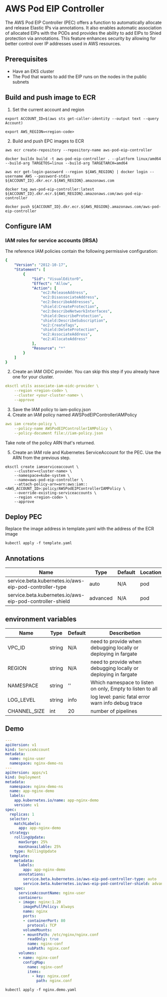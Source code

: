 # AWS Pod EIP Controller

The AWS Pod EIP Controller (PEC) offers a function to automatically allocate and release Elastic IPs via annotations. It also enables automatic association of allocated EIPs with the PODs and provides the ability to add EIPs to Shied protection via annotations. This feature enhances security by allowing for better control over IP addresses used in AWS resources.

## Prerequisites

* Have an EKS cluster
* The Pod that wants to add the EIP runs on the nodes in the public subnets

## Build and push image to ECR

1. Set the current account and region

```shell
export ACCOUNT_ID=$(aws sts get-caller-identity --output text --query Account)

export AWS_REGION=<region-code>
```

2. Build and push EPC images to ECR

```shell
aws ecr create-repository --repository-name aws-pod-eip-controller

docker buildx build -t aws-pod-eip-controller . --platform linux/amd64 --build-arg TARGETOS=linux --build-arg TARGETARCH=amd64

aws ecr get-login-password --region ${AWS_REGION} | docker login --username AWS --password-stdin ${ACCOUNT_ID}.dkr.ecr.${AWS_REGION}.amazonaws.com

docker tag aws-pod-eip-controller:latest ${ACCOUNT_ID}.dkr.ecr.${AWS_REGION}.amazonaws.com/aws-pod-eip-controller

docker push ${ACCOUNT_ID}.dkr.ecr.${AWS_REGION}.amazonaws.com/aws-pod-eip-controller
```

## Configure IAM

### IAM roles for service accounts (IRSA)

The reference IAM policies contain the following permissive configuration:

```yaml
{
    "Version": "2012-10-17",
    "Statement": [
        {
            "Sid": "VisualEditor0",
            "Effect": "Allow",
            "Action": [
                "ec2:ReleaseAddress",
                "ec2:DisassociateAddress",
                "ec2:DescribeAddresses",
                "shield:CreateProtection",
                "ec2:DescribeNetworkInterfaces",
                "shield:DescribeProtection",
                "shield:DescribeSubscription",
                "ec2:CreateTags",
                "shield:DeleteProtection",
                "ec2:AssociateAddress",
                "ec2:AllocateAddress"
            ],
            "Resource": "*"
        }
    ]
}
```

2. Create an IAM OIDC provider. You can skip this step if you already have one for your cluster.

```yaml
eksctl utils associate-iam-oidc-provider \
    --region <region-code> \
    --cluster <your-cluster-name> \
    --approve
```

3. Save the IAM policy to iam-policy.json
4. Create an IAM policy named AWSPodEIPControllerIAMPolicy

```yaml
aws iam create-policy \
    --policy-name AWSPodEIPControllerIAMPolicy \
    --policy-document file://iam-policy.json
```

Take note of the policy ARN that's returned.

5. Create an IAM role and Kubernetes ServiceAccount for the PEC. Use the ARN from the previous step.

```shell
eksctl create iamserviceaccount \
    --cluster=<cluster-name> \
    --namespace=kube-system \
    --name=aws-pod-eip-controller \
    --attach-policy-arn=arn:aws:iam::<AWS_ACCOUNT_ID>:policy/AWSPodEIPControllerIAMPolicy \
    --override-existing-serviceaccounts \
    --region <region-code> \
    --approve
```

## Deploy PEC

Replace the image address in template.yaml with the address of the ECR image

```shell
kubectl apply -f template.yaml
```

## Annotations

Name|Type|Default|Location
-|-|-|-
service.beta.kubernetes.io/aws-eip-pod-controller-type|auto|N/A|pod
service.beta.kubernetes.io/aws-eip-pod-controller-shield|advanced|N/A|pod

## environment variables

Name|Type|Default|Describetion
-|-|-|-
VPC_ID|string|N/A|need to provide when debugging locally or deploying in fargate
REGION|string|N/A|need to provide when debugging locally or deploying in fargate
NAMESPACE|string|''|Which namespace to listen on only, Empty to listen to all
LOG_LEVEL|string|info|log level: panic fatal error warn info debug trace
CHANNEL_SIZE|int|20|number of pipelines

## Demo

```yaml
---
apiVersion: v1
kind: ServiceAccount
metadata:
  name: nginx-user
  namespace: nginx-demo-ns
---
apiVersion: apps/v1
kind: Deployment
metadata:
  namespace: nginx-demo-ns
  name: app-nginx-demo
  labels:
    app.kubernetes.io/name: app-nginx-demo
    version: v1
spec:
  replicas: 1
  selector:
    matchLabels:
      app: app-nginx-demo
  strategy:
    rollingUpdate:
      maxSurge: 25%
      maxUnavailable: 25%
    type: RollingUpdate
  template:
    metadata:
      labels:
        app: app-nginx-demo
      annotations:
        service.beta.kubernetes.io/aws-eip-pod-controller-type: auto
        service.beta.kubernetes.io/aws-eip-pod-controller-shield: advanced
    spec:
      serviceAccountName: nginx-user
      containers:
      - image: nginx:1.20
        imagePullPolicy: Always
        name: nginx
        ports:
        - containerPort: 80
          protocol: TCP
        volumeMounts:
        - mountPath: /etc/nginx/nginx.conf
          readOnly: true
          name: nginx-conf
          subPath: nginx.conf
      volumes:
      - name: nginx-conf
        configMap:
          name: nginx-conf
          items:
            - key: nginx.conf
              path: nginx.conf
```

```shell
kubectl apply -f nginx.demo.yaml
```
